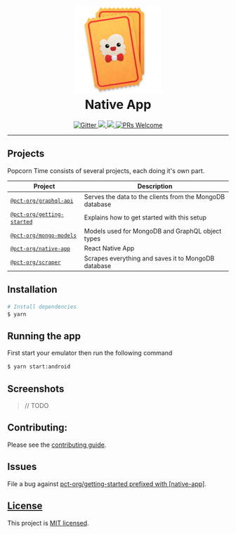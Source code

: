 <h1 align="center">
  <img height="200" width="200" src="https://github.com/pct-org/getting-started/blob/master/.github/logo.png" alt="logo" />
  <br />
  Native App
</h1>

<div align="center">
  <a target="_blank" href="https://gitter.im/pct-org/Lobby">
    <img src="https://badges.gitter.im/popcorn-time-desktop.svg" alt="Gitter" />
  </a>
  <a target="_blank" href="https://david-dm.org/pct-org/native-app" title="dependencies status">
    <img src="https://david-dm.org/pct-org/native-app/status.svg" />
  </a>
  <a target="_blank" href="https://david-dm.org/pct-org/native-app?type=dev" title="devDependencies status">
    <img src="https://david-dm.org/pct-org/native-app/dev-status.svg" />
  </a>
    <a target="_blank" href="https://github.com/pct-org/native-app/pulls">
      <img src="https://img.shields.io/badge/PRs-welcome-brightgreen.svg" alt="PRs Welcome" />
    </a>
</div>

---

## Projects

Popcorn Time consists of several projects, each doing it's own part.

| Project                      | Description |
| ---------------------------- | -------------------------------------------------------- |
| [`@pct-org/graphql-api`]     | Serves the data to the clients from the MongoDB database |
| [`@pct-org/getting-started`] | Explains how to get started with this setup              |
| [`@pct-org/mongo-models`]    | Models used for MongoDB and GraphQL object types         |
| [`@pct-org/native-app`]      | React Native App                                         |
| [`@pct-org/scraper`]         | Scrapes everything and saves it to MongoDB database      |

## Installation

```bash
# Install dependencies
$ yarn
```

## Running the app

First start your emulator then run the following command
```bash
$ yarn start:android
```

## Screenshots

> // TODO

## Contributing:

Please see the [contributing guide].

## Issues

File a bug against [pct-org/getting-started prefixed with \[native-app\]](https://github.com/pct-org/getting-started/issues/new?title=[native-app]%20).

## [License](./LICENSE)

This project is [MIT licensed](./LICENSE).

[contributing guide]: ./CONTRIBUTING.md
[`@pct-org/graphql-api`]: https://github.com/pct-org/graphql-api
[`@pct-org/getting-started`]: https://github.com/pct-org/getting-started
[`@pct-org/mongo-models`]: https://github.com/pct-org/mongo-models
[`@pct-org/native-app`]: https://github.com/pct-org/native-app
[`@pct-org/scraper`]: https://github.com/pct-org/scraper

